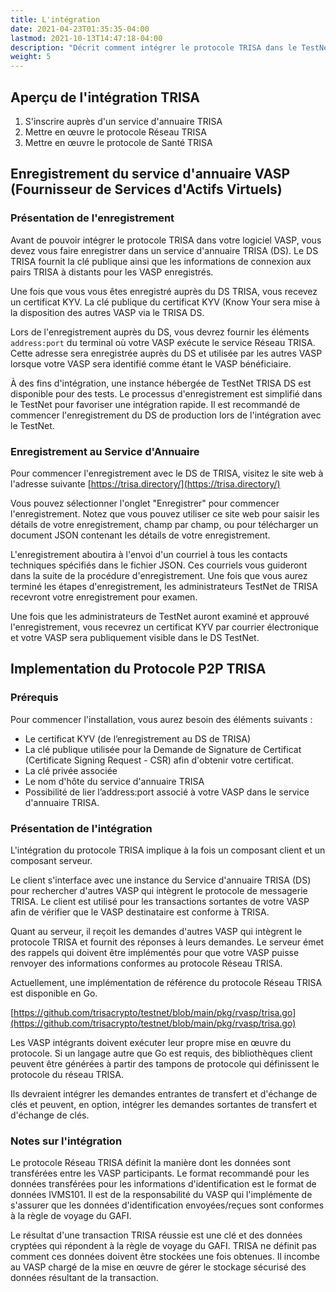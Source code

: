 ```yaml
---
title: L'intégration
date: 2021-04-23T01:35:35-04:00
lastmod: 2021-10-13T14:47:18-04:00
description: "Décrit comment intégrer le protocole TRISA dans le TestNet."
weight: 5
---
```


## Aperçu de l'intégration TRISA

1. S'inscrire auprès d'un service d'annuaire TRISA
2. Mettre en œuvre le protocole Réseau TRISA
3. Mettre en œuvre le protocole de Santé TRISA

## Enregistrement du service d'annuaire VASP (Fournisseur de Services d'Actifs Virtuels)

### Présentation de l'enregistrement

Avant de pouvoir intégrer le protocole TRISA dans votre logiciel VASP, vous devez vous faire enregistrer dans un service d'annuaire TRISA (DS).  Le DS TRISA fournit la clé publique ainsi que les informations de connexion aux pairs TRISA à distants pour les VASP enregistrés.

Une fois que vous vous êtes enregistré auprès du DS TRISA, vous recevez un certificat KYV.  La clé publique du certificat KYV (Know Your sera mise à la disposition des autres VASP via le TRISA DS.

Lors de l'enregistrement auprès du DS, vous devrez fournir les éléments `address:port` du terminal où votre VASP exécute le service Réseau TRISA. Cette adresse sera enregistrée auprès du DS et utilisée par les autres VASP lorsque votre VASP sera identifié comme étant le VASP bénéficiaire.

À des fins d'intégration, une instance hébergée de TestNet TRISA DS est disponible pour des tests.  Le processus d'enregistrement est simplifié dans le TestNet pour favoriser une intégration rapide.  Il est recommandé de commencer l'enregistrement du DS de production lors de l'intégration avec le TestNet.


### Enregistrement au Service d'Annuaire

Pour commencer l'enregistrement avec le DS de TRISA, visitez le site web à l'adresse suivante [https://trisa.directory/](https://trisa.directory/)

Vous pouvez sélectionner l'onglet "Enregistrer" pour commencer l'enregistrement. Notez que vous pouvez utiliser ce site web pour saisir les détails de votre enregistrement, champ par champ, ou pour télécharger un document JSON contenant les détails de votre enregistrement.

L'enregistrement aboutira à l'envoi d'un courriel à tous les contacts techniques spécifiés dans le fichier JSON.  Ces courriels vous guideront dans la suite de la procédure d'enregistrement.  Une fois que vous aurez terminé les étapes d'enregistrement, les administrateurs TestNet de TRISA recevront votre enregistrement pour examen.

Une fois que les administrateurs de TestNet auront examiné et approuvé l'enregistrement, vous recevrez un certificat KYV par courrier électronique et votre VASP sera publiquement visible dans le DS TestNet.


## Implementation du Protocole P2P TRISA


### Prérequis

Pour commencer l'installation, vous aurez besoin des éléments suivants :

*   Le certificat KYV (de l’enregistrement au DS de TRISA)
*   La clé publique utilisée pour la Demande de Signature de Certificat (Certificate Signing Request - CSR) afin d'obtenir votre certificat.
*   La clé privée associée
*   Le nom d'hôte du service d'annuaire TRISA
*   Possibilité de lier l’address:port associé à votre VASP dans le service d'annuaire TRISA.


### Présentation de l'intégration

L'intégration du protocole TRISA implique à la fois un composant client et un composant serveur.

Le client s'interface avec une instance du Service d'annuaire TRISA (DS) pour rechercher d'autres VASP qui intègrent le protocole de messagerie TRISA.  Le client est utilisé pour les transactions sortantes de votre VASP afin de vérifier que le VASP destinataire est conforme à TRISA.

Quant au serveur, il reçoit les demandes d'autres VASP qui intègrent le protocole TRISA et fournit des réponses à leurs demandes.  Le serveur émet des rappels qui doivent être implémentés pour que votre VASP puisse renvoyer des informations conformes au protocole Réseau TRISA.

Actuellement, une implémentation de référence du protocole Réseau TRISA est disponible en Go.

[https://github.com/trisacrypto/testnet/blob/main/pkg/rvasp/trisa.go](https://github.com/trisacrypto/testnet/blob/main/pkg/rvasp/trisa.go)

Les VASP intégrants doivent exécuter leur propre mise en œuvre du protocole.  Si un langage autre que Go est requis, des bibliothèques client peuvent être générées à partir des tampons de protocole qui définissent le protocole du réseau TRISA.

Ils devraient intégrer les demandes entrantes de transfert et d'échange de clés et peuvent, en option, intégrer les demandes sortantes de transfert et d'échange de clés.

### Notes sur l'intégration

Le protocole Réseau TRISA définit la manière dont les données sont transférées entre les VASP participants.  Le format recommandé pour les données transférées pour les informations d'identification est le format de données IVMS101.  Il est de la responsabilité du VASP qui l'implémente de s'assurer que les données d'identification envoyées/reçues sont conformes à la règle de voyage du GAFI.

Le résultat d'une transaction TRISA réussie est une clé et des données cryptées qui répondent à la règle de voyage du GAFI.  TRISA ne définit pas comment ces données doivent être stockées une fois obtenues.  Il incombe au VASP chargé de la mise en œuvre de gérer le stockage sécurisé des données résultant de la transaction.
